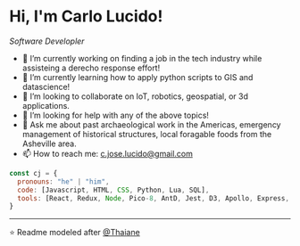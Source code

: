 
<h1> Hi, I'm Carlo Lucido! </h1>
<p><em>Software Developler  </em></p>

- 🔭 I’m currently working on finding a job in the tech industry while assisteing a derecho response effort!
- 🌱 I’m currently learning how to apply python scripts to GIS and datascience!
- 👯 I’m looking to collaborate on IoT, robotics, geospatial, or 3d applications.
- 🤔 I’m looking for help with any of the above topics!
- 💬 Ask me about past archaeological work in the Americas, emergency management of historical structures, local foragable foods from the Asheville area.
- 📫 How to reach me: c.jose.lucido@gmail.com

```javascript
const cj = {
  pronouns: "he" | "him",
  code: [Javascript, HTML, CSS, Python, Lua, SQL],
  tools: [React, Redux, Node, Pico-8, AntD, Jest, D3, Apollo, Express, Knex, MySQL],
}
```


---

⭐️ Readme modeled after [@Thaiane](https://github.com/Thaiane)
